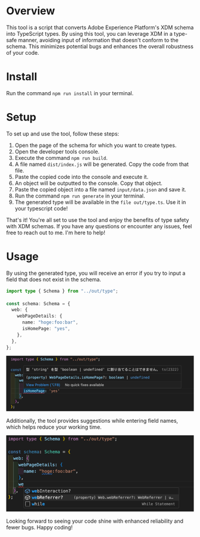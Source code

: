 # Overview

This tool is a script that converts Adobe Experience Platform's XDM schema into TypeScript types. By using this tool, you can leverage XDM in a type-safe manner, avoiding input of information that doesn't conform to the schema. This minimizes potential bugs and enhances the overall robustness of your code.

# Install

Run the command `npm run install` in your terminal.

# Setup

To set up and use the tool, follow these steps:

1. Open the page of the schema for which you want to create types.
2. Open the developer tools console.
3. Execute the command `npm run build`.
4. A file named `dist/index.js` will be generated. Copy the code from that file.
5. Paste the copied code into the console and execute it.
6. An object will be outputted to the console. Copy that object.
7. Paste the copied object into a file named `input/data.json` and save it.
8. Run the command `npm run generate` in your terminal.
9. The generated type will be available in the `file out/type.ts`. Use it in your typescript code!

That's it! You're all set to use the tool and enjoy the benefits of type safety with XDM schemas. If you have any questions or encounter any issues, feel free to reach out to me. I'm here to help!

# Usage

By using the generated type, you will receive an error if you try to input a field that does not exist in the schema.

```typescript
import type { Schema } from "../out/type";

const schema: Schema = {
  web: {
    webPageDetails: {
      name: "hoge:foo:bar",
      isHomePage: "yes",
    },
  },
};
```

<img src='image-1.png' width='600px'/>

Additionally, the tool provides suggestions while entering field names, which helps reduce your working time.

<img src='image.png' width='600px'/>

Looking forward to seeing your code shine with enhanced reliability and fewer bugs. Happy coding!
